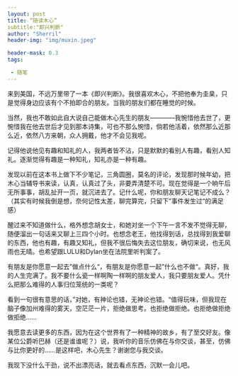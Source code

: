 ```yaml
---
layout: post
title: “随读木心”
subtitle:"即兴判断"  
author: "Sherril"
header-img: "img/muxin.jpeg"

header-mask: 0.3
tags:

 - 随笔
---
```


来到美国，不远万里带了一本《即兴判断》。我很喜欢木心，不把他奉为圭臬，只是觉得身边应该有个不拍即合的朋友。当我的朋友们都在睡觉的时候。

当然，我也不敢如此自大说自己能做木心先生的朋友————我惋惜他去世了，更惋惜我在他去世后才见到那本诗集，可也不那么惋惜，倘若他活着，依然那么近那么近，依然八方来朝，众人拥戴，他才不会见我呢。

记得他说他见有趣和知礼的人，我两者皆不沾，只是默默的看别人有趣，看别人知礼。逐渐觉得有趣是一种知礼，知礼亦是一种有趣。

发现以前在这本书上做下不少笔记，三角圆圈，莫名的评论，发现那时候年幼，把木心当辅导书来读，认真，认真过了头，非要弄清楚不可。现在觉得是一个晌午后无所事事，胡乱扯开一页，就沉进去了。记什么呢，你和朋友聊天记笔记不成么？（其实有时候我倒是想，奈何记性太差，聊完算完，只留下”事件发生过“的满足感）

醒过来不知道做什么，格外想念胡女士，和她对坐一个下午一言不发不觉得无聊，随便溜出一句话来又聊上三四个小时。也想念老王，他找得到话，总找得到我爱聊的东西，他也有趣，有趣又知礼，但我不很后悔失去这位朋友，确切来说，也无风雨也无晴。也希望跟LULU和Dylan坐在法院里听判案了。

有朋友是你愿意一起去”做点什么“，有朋友是你愿意一起”什么也不做“。真好，我的人生完满了。我不要什么瓷一样啊陶一样啊的朋友爱人，我只要朋友爱人。凭什么把那么难得的人事归位笼统的一类呢？

看到一句很有意思的话，”对她，有神论也错，无神论也错。“值得玩味，但我现在脑子像加州难得的雾天，空茫茫一片，拒绝做思考。也拒绝做拒绝。也拒绝做拒绝做拒绝……

我愿意去读更多的东西，因为在这个世界有了一种精神的故乡，有了至交好友。像某位公爵听巴赫（还是谁谁呢？）说，我听你的音乐仿佛在与你交谈，甚至，仿佛与比你更好的……是这样吧，木心先生？谢谢您与我交谈。

我现下没什么干劲，说不出漂亮话，就去看点东西，沉默一会儿吧。


